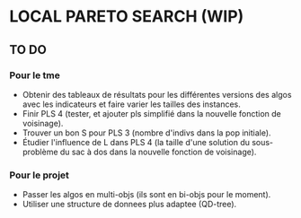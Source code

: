 # LOCAL PARETO SEARCH (WIP)
## TO DO

### Pour le tme
- Obtenir des tableaux de résultats pour les différentes versions des algos avec les indicateurs et faire varier les tailles des instances.
- Finir PLS 4 (tester, et ajouter pls simplifié dans la nouvelle fonction de voisinage).
- Trouver un bon S pour PLS 3 (nombre d'indivs dans la pop initiale).
- Étudier l'influence de L dans PLS 4 (la taille d'une solution du sous-problème du sac à dos dans la nouvelle fonction de voisinage).

### Pour le projet
- Passer les algos en multi-objs (ils sont en bi-objs pour le moment).
- Utiliser une structure de donnees plus adaptee (QD-tree).
